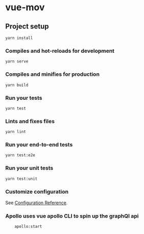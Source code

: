 # vue-mov

## Project setup

```
yarn install
```

### Compiles and hot-reloads for development

```
yarn serve
```

### Compiles and minifies for production

```
yarn build
```

### Run your tests

```
yarn test
```

### Lints and fixes files

```
yarn lint
```

### Run your end-to-end tests

```
yarn test:e2e
```

### Run your unit tests

```
yarn test:unit
```

### Customize configuration

See [Configuration Reference](https://cli.vuejs.org/config/).

### Apollo uses vue apollo CLI to spin up the graphQl api

```
    apollo:start
```
